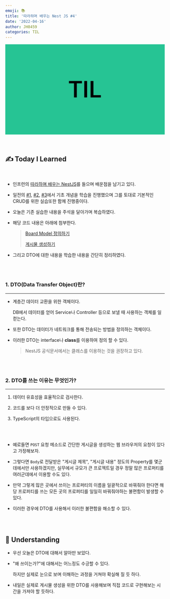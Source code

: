 ```yaml
---
emoji: 📚
title: '따라하며 배우는 Nest JS #4'
date: '2022-04-16'
author: JH8459
categories: TIL
---
```


![github-blog.png](../../assets/common/TIL.jpeg)

<br>

## ✍️ **T**oday **I** **L**earned

<br>

- 인프런의 <a href="https://www.inflearn.com/course/%EB%94%B0%EB%9D%BC%ED%95%98%EB%8A%94-%EB%84%A4%EC%8A%A4%ED%8A%B8-%EC%A0%9C%EC%9D%B4%EC%97%90%EC%8A%A4" target="_blank">따라하며 배우는 NestJS</a>를 들으며 배운점을 남기고 있다.

- 일전의 <a href="https://blog.jh8459.com/2022-04-13-TIL/" target="_blank">#1</a>, <a href="https://blog.jh8459.com/2022-04-14-TIL/" target="_blank">#2</a>, <a href="https://blog.jh8459.com/2022-04-15-TIL/" target="_blank">#3</a>에서 기초 개념을 학습을 진행했으며 그를 토대로 기본적인 CRUD를 위한 실습또한 함께 진행중이다.

- 오늘은 기존 실습한 내용을 주석을 달아가며 복습하였다.

- 해당 코드 내용은 아래에 첨부한다.

  > <a href="https://github.com/JH8459/NestJS-BoardApp/blob/c6390d62e699cdecc62ad125ab580db33fdfd31e/src/boards/board.model.ts" target="_blank">Board Model 정의하기</a>
  >
  > <a href="https://github.com/JH8459/NestJS-BoardApp/blob/3761bb7f6794f7a896142cbf656b8d95f07665b9/src/boards/boards.controller.ts" target="_blank">게시물 생성하기</a>

- 그리고 DTO에 대한 내용을 학습한 내용을 간단히 정리하였다.

<br>
<br>

### 1. DTO(Data Transfer Object)란?

---

- 계층간 데이터 교환을 위한 객체이다.

  DB에서 데이터를 얻어 Service나 Controller 등으로 보낼 때 사용하는 객체를 일컫는다.

- 또한 DTO는 데이터가 네트워크를 통해 전송되는 방법을 정의하는 객체이다.

- 이러한 DTO는 interface나 **class**를 이용하여 정의 할 수 있다.

  > NestJS 공식문서에서는 클래스를 이용하는 것을 권장하고 있다.

<br>
<br>

### 2. DTO를 쓰는 이유는 무엇인가?

---

1. 데이터 유효성을 효율적으로 검사한다.

2. 코드를 보다 더 안정적으로 만들 수 있다.

3. TypeScript의 타입으로도 사용된다.

<br>
<br>

- 예로들면 `POST` 요청 메소드로 간단한 게시글을 생성하는 웹 브라우저의 요청이 있다고 가정해보자.

- 그렇다면 `Body`로 전달받은 "게시글 제목", "게시글 내용" 정도의 Property를 몇군데에서만 사용하겠지만, 실무에서 규모가 큰 프로젝트일 경우 정말 많은 프로퍼티를 여러군데에서 이용할 수도 있다.

- 만약 그렇게 많은 곳에서 쓰이는 프로퍼티의 이름을 일괄적으로 바꿔줘야 한다면 해당 프로퍼티를 쓰는 모든 곳의 프로퍼티를 일일히 바꿔줘야하는 불편함이 발생할 수 있다.

- 이러한 경우에 DTO를 사용해서 이러한 불편함을 해소할 수 있다.

<br>
<br>

## 🤔 Understanding

- 우선 오늘은 DTO에 대해서 알아만 보았다.

- "왜 쓰이는가?"에 대해서는 어느정도 수긍할 수 있다.

  하지만 실제로 눈으로 보며 이해하는 과정을 거쳐야 확실해 질 듯 하다.

- 내일은 실제로 게시물 생성을 위한 DTO를 사용해보며 직접 코드로 구현해보는 시간을 가져야 할 듯하다.

<br>
<br>

```toc

```
